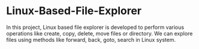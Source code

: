 # Linux-Based-File-Explorer
In this project, Linux based file explorer is developed to perform various operations like create, copy, delete, move files or directory. We can explore files using methods like forward, back, goto, search in Linux system.
